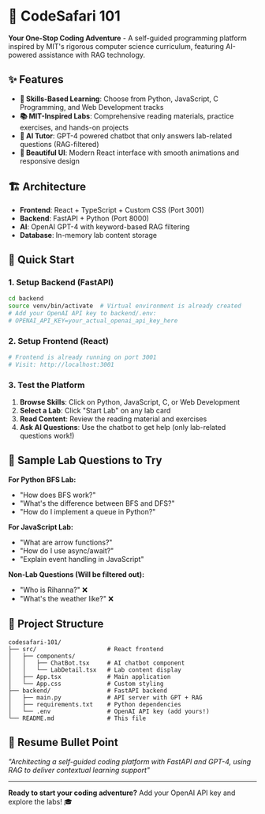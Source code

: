 # 🚀 CodeSafari 101

**Your One-Stop Coding Adventure** - A self-guided programming platform inspired by MIT's rigorous computer science curriculum, featuring AI-powered assistance with RAG technology.

## ✨ Features

- **🎯 Skills-Based Learning**: Choose from Python, JavaScript, C Programming, and Web Development tracks
- **📚 MIT-Inspired Labs**: Comprehensive reading materials, practice exercises, and hands-on projects
- **🤖 AI Tutor**: GPT-4 powered chatbot that only answers lab-related questions (RAG-filtered)
- **🎨 Beautiful UI**: Modern React interface with smooth animations and responsive design

## 🏗️ Architecture

- **Frontend**: React + TypeScript + Custom CSS (Port 3001)
- **Backend**: FastAPI + Python (Port 8000)
- **AI**: OpenAI GPT-4 with keyword-based RAG filtering
- **Database**: In-memory lab content storage

## 🚀 Quick Start

### 1. Setup Backend (FastAPI)
```bash
cd backend
source venv/bin/activate  # Virtual environment is already created
# Add your OpenAI API key to backend/.env:
# OPENAI_API_KEY=your_actual_openai_api_key_here
```

### 2. Setup Frontend (React)
```bash
# Frontend is already running on port 3001
# Visit: http://localhost:3001
```

### 3. Test the Platform
1. **Browse Skills**: Click on Python, JavaScript, C, or Web Development
2. **Select a Lab**: Click "Start Lab" on any lab card
3. **Read Content**: Review the reading material and exercises
4. **Ask AI Questions**: Use the chatbot to get help (only lab-related questions work!)

## 🧪 Sample Lab Questions to Try

**For Python BFS Lab:**
- "How does BFS work?"
- "What's the difference between BFS and DFS?"
- "How do I implement a queue in Python?"

**For JavaScript Lab:**
- "What are arrow functions?"
- "How do I use async/await?"
- "Explain event handling in JavaScript"

**Non-Lab Questions (Will be filtered out):**
- "Who is Rihanna?" ❌
- "What's the weather like?" ❌

## 📁 Project Structure

```
codesafari-101/
├── src/                    # React frontend
│   ├── components/
│   │   ├── ChatBot.tsx     # AI chatbot component
│   │   └── LabDetail.tsx   # Lab content display
│   ├── App.tsx             # Main application
│   └── App.css             # Custom styling
├── backend/                # FastAPI backend
│   ├── main.py             # API server with GPT + RAG
│   ├── requirements.txt    # Python dependencies
│   └── .env                # OpenAI API key (add yours!)
└── README.md               # This file
```

## 🎯 Resume Bullet Point

*"Architecting a self-guided coding platform with FastAPI and GPT-4, using RAG to deliver contextual learning support"*

---

**Ready to start your coding adventure?** Add your OpenAI API key and explore the labs! 🎓
